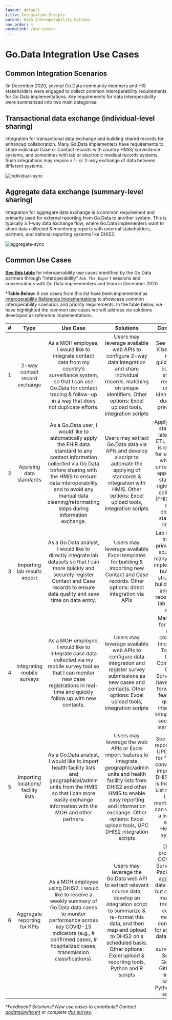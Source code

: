 ```yaml
---
layout: default
title: Integration Scripts
parent: Data Interoperability Options
nav_order: 4
permalink: /use-cases/
---
```


# Go.Data Integration Use Cases

## Common Integration Scenarios
IIn December 2020, several Go.Data community members and HIS stakeholders were engaged to collect common interoperability requirements for Go.Data implementations. 
Key requirements for data interoperability were summarized into two main categories:

## Transactional data exchange  (individual-level sharing)
Integration for transactional data exchange and building shared records for enhanced collaboration. Many Go.Data implementers have requirements to share individual Case or Contact records with 
country HMIS/ surveillance systems, and sometimes with lab or electronic medical records systems. Such integrations may require a 1- or 2-way exchange of data between different systems. 

![individual-sync](../assets/transactional.png)

## Aggregate data exchange (summary-level sharing)
Integration for aggregate data exchange is a common requirement and primarily used for external reporting from Go.Data to another system. This is typically a 1-way data exchange flow,
where Go.Data implementers want to share data collected & monitoring reports with external stakeholders, partners, and national reporting systems like DHIS2. 

![aggregate-sync](../assets/aggregate.png)

## Common Use Cases
**[See this table](https://docs.google.com/spreadsheets/d/1L6r6o1cLFyN9JdF8HAoDzTQP5KOg5Hqy-NwqntmMGqE/edit?usp=drive_web&ouid=101430720901034004945)** for interoperability use cases identified by the Go.Data partners through "Interoperability" `Ask The Expert` sessions and conversations with Go.Data impleementers and team in December 2020. 

***Table Below:** 6 use cases from this list have been implemented as [Interoperability Reference Implementations](...) to showcase common interoperability scenarios and priority requirements. 
In the table below, we have highlighted the common use cases we will address via solutions developed as reference implementations. 


| # |                 Type                |                                                                                                                                      Use Case                                                                                                                                      |                                                                                                                                Solutions                                                                                                                               |                                                                                                                      Comments                                                                                                                      |
|:-:|:-----------------------------------:|:----------------------------------------------------------------------------------------------------------------------------------------------------------------------------------------------------------------------------------------------------------------------------------:|:----------------------------------------------------------------------------------------------------------------------------------------------------------------------------------------------------------------------------------------------------------------------:|:--------------------------------------------------------------------------------------------------------------------------------------------------------------------------------------------------------------------------------------------------:|
| 1 | 2-way contact record exchange       | As a MOH employee, I would like to integrate contact data from my country’s surveillance system, so that I can use Go.Data for contact tracing & follow-up in a way that does not duplicate efforts.                                                                               | Users may leverage available web APIs to configure 2-way data integration and share individual records, matching on unique identifiers.  Other options: Excel upload tools, integration scripts                                                                        | See [section X below] for more guidance on building shared records, unique identifiers, & duplicate prevention.                                                                                                                                    |
| 2 | Applying data standards             | As a Go.Data user, I would like to automatically apply the FHIR data standard to any contact information collected via Go.Data before sharing with the HMIS to ensure data interoperability and to avoid any manual data cleaning/reformatting steps during information exchange.  | Users may extract Go.Data data via APIs and develop a script to automate the applying of standards & integration with HMIS.   Other options: Excel upload tools, integration scripts                                                                                   | Applying data standards later in the ETL process is common for scenarios where it’s unrealistic to apply these standards right at data collection.  [FHIR-HL7 & other common standards links…]                                                     |
| 3 | Importing lab results import        | As a Go.Data analyst, I would like to directly integrate lab datasets so that I can more quickly and securely register Contact and Case records to ensure data quality and save time on data entry.                                                                                | Users may leverage available Excel templates for building & importing new Contact and Case records. Other options: direct integration via APIs                                                                                                                         | Lab datasets are the primary data source for many Go.Data implementers, but many struggle to build Contact and Case records from lab sample data.                                                                                                  |
| 4 | Integrating mobile surveys          | As a MOH employee, I would like to integrate case data collected via my mobile survey tool so that I can monitor new case registrations in real-time and quickly follow up with new contacts.                                                                                      | Users may leverage available web APIs to configure data integration and register survey submissions as new cases and contacts.  Other options: Excel upload tools, integration scripts                                                                                 | Many tools for mobile data collection (incl., Kobo Toolbox, ODK, CommCare, ONA, SurveyCTO) have a “data forwarding” feature for quicker integration setup. See [X section] to learn more.                                                          |
| 5 | Importing locations/ facility lists | As a Go.Data analyst, I would like to import health facility lists and geographical/admin units from the HMIS so that I can more easily exchange information with the MOH and other partners.                                                                                      | Users may leverage the web APIs or Excel import features to integrate geographic/admin units and health facility lists from DHIS2 and other HMIS to enable easy reporting and information exchange.   Other options: Excel upload tools, UPC DHIS2 integration scripts | See Go.Data repository for UPC scripts for “Org Unit converter” to import from DHIS2.  What is the Facility List resource Lucas mentioned? … can we demo a live sync with a HeRAMS system?                                                         |
| 6 | Aggregate reporting for KPIs        | As a MOH employee using DHIS2, I would like to receive a weekly summary of Go.Data data cases to monitor performance across key COVID-19 indicators (e.g., # confirmed cases, # hospitalized cases, transmission classifications).                                                 | Users may leverage the Go.Data web API to extract relevant source data, develop an integration script to summarize & re-format  this data, and then map and upload to DHIS2 on s scheduled basis.  Other options: Excel upload & reporting tools, Python and R scripts | DHIS2 provides a COVID-19 Surveillance Package for aggregate data capture, but countries may have their own custom modules configured for aggregate data capture & surveillance. See the Go.Data Github for links to sample Python and R scripts.  |

**Feedback? Solutions? New use cases to contribute? Contact godata@who.int or complete [this survey](https://forms.gle/3dux26sr26GMpJct8).*
